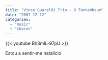 ```yaml
---
title: "Vince Guaraldi Trio - O Tannenbaum"
date: "2007-12-12"
categories:
  - "music"
  - "shares"
---
```


{{< youtube Bh3mlL-97pU >}}

Estou a sentir-me natalício

